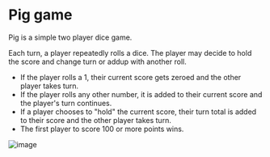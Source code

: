 # Pig game

Pig is a simple two player dice game.



Each turn, a player repeatedly rolls a dice. The player may decide to hold the score and change turn or addup with another roll.

- If the player rolls a 1, their current score gets zeroed and the other player takes turn.
- If the player rolls any other number, it is added to their current score and the player's turn continues.
- If a player chooses to "hold" the current score, their turn total is added to their score and the other player takes turn.
- The first player to score 100 or more points wins.

![image](https://github.com/ePSA-eJya/GameZone-forked/assets/120899038/88265d69-40d6-44c1-9891-d687f4e2a41b)
